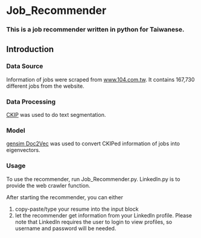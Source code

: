 # Job_Recommender

### This is a job recommender written in python for Taiwanese.

## Introduction

### Data Source
Information of jobs were scraped from www.104.com.tw. It contains 167,730 different jobs from the website.

### Data Processing
[CKIP](https://github.com/ckiplab/ckiptagger) was used to do text segmentation.

### Model
[gensim Doc2Vec](https://radimrehurek.com/gensim/models/doc2vec.html) was used to convert CKIPed information of jobs into eigenvectors.

### Usage
To use the recommender, run Job_Recommender.py.
LinkedIn.py is to provide the web crawler function.

After starting the recommender, you can either 
1. copy-paste/type your resume into the input block
2. let the recommender get information from your LinkedIn profile. Please note that LinkedIn requires the user to login to view profiles, so username and password will be needed.  
